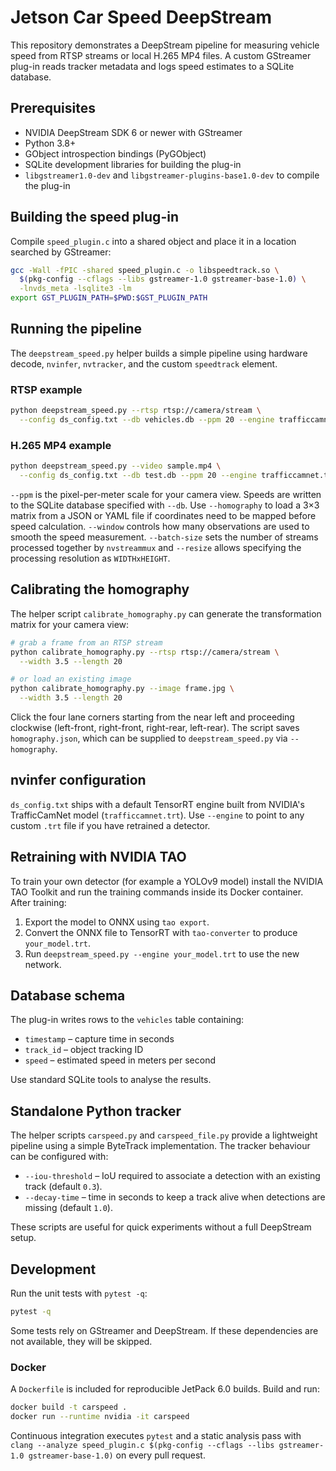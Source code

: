 # Jetson Car Speed DeepStream

This repository demonstrates a DeepStream pipeline for measuring vehicle speed from RTSP streams or local H.265 MP4 files. A custom GStreamer plug-in reads tracker metadata and logs speed estimates to a SQLite database.

## Prerequisites

* NVIDIA DeepStream SDK 6 or newer with GStreamer
* Python 3.8+
* GObject introspection bindings (PyGObject)
* SQLite development libraries for building the plug-in
* `libgstreamer1.0-dev` and `libgstreamer-plugins-base1.0-dev` to compile the plug-in

## Building the speed plug-in

Compile `speed_plugin.c` into a shared object and place it in a location searched by GStreamer:

```bash
gcc -Wall -fPIC -shared speed_plugin.c -o libspeedtrack.so \
  $(pkg-config --cflags --libs gstreamer-1.0 gstreamer-base-1.0) \
  -lnvds_meta -lsqlite3 -lm
export GST_PLUGIN_PATH=$PWD:$GST_PLUGIN_PATH
```

## Running the pipeline

The `deepstream_speed.py` helper builds a simple pipeline using hardware decode, `nvinfer`, `nvtracker`, and the custom `speedtrack` element.

### RTSP example

```bash
python deepstream_speed.py --rtsp rtsp://camera/stream \
  --config ds_config.txt --db vehicles.db --ppm 20 --engine trafficcamnet.trt
```

### H.265 MP4 example

```bash
python deepstream_speed.py --video sample.mp4 \
  --config ds_config.txt --db test.db --ppm 20 --engine trafficcamnet.trt
```

`--ppm` is the pixel-per-meter scale for your camera view. Speeds are written to the SQLite database specified with `--db`.
Use `--homography` to load a 3×3 matrix from a JSON or YAML file if coordinates
need to be mapped before speed calculation.
`--window` controls how many observations are used to smooth the speed
measurement.
`--batch-size` sets the number of streams processed together by `nvstreammux` and
`--resize` allows specifying the processing resolution as `WIDTHxHEIGHT`.

## Calibrating the homography

The helper script `calibrate_homography.py` can generate the transformation
matrix for your camera view:

```bash
# grab a frame from an RTSP stream
python calibrate_homography.py --rtsp rtsp://camera/stream \
  --width 3.5 --length 20

# or load an existing image
python calibrate_homography.py --image frame.jpg \
  --width 3.5 --length 20
```

Click the four lane corners starting from the near left and proceeding clockwise
(left-front, right-front, right-rear, left-rear). The script saves
`homography.json`, which can be supplied to `deepstream_speed.py` via
`--homography`.

## nvinfer configuration

`ds_config.txt` ships with a default TensorRT engine built from NVIDIA's TrafficCamNet model (`trafficcamnet.trt`). Use `--engine` to point to any custom `.trt` file if you have retrained a detector.

## Retraining with NVIDIA TAO

To train your own detector (for example a YOLOv9 model) install the NVIDIA TAO Toolkit and run the training commands inside its Docker container. After training:

1. Export the model to ONNX using `tao export`.
2. Convert the ONNX file to TensorRT with `tao-converter` to produce `your_model.trt`.
3. Run `deepstream_speed.py --engine your_model.trt` to use the new network.

## Database schema

The plug-in writes rows to the `vehicles` table containing:

- `timestamp` – capture time in seconds
- `track_id` – object tracking ID
- `speed` – estimated speed in meters per second

Use standard SQLite tools to analyse the results.

## Standalone Python tracker

The helper scripts `carspeed.py` and `carspeed_file.py` provide a lightweight
pipeline using a simple ByteTrack implementation. The tracker behaviour can be
configured with:

* `--iou-threshold` – IoU required to associate a detection with an existing
  track (default `0.3`).
* `--decay-time` – time in seconds to keep a track alive when detections are
  missing (default `1.0`).

These scripts are useful for quick experiments without a full DeepStream setup.

## Development

Run the unit tests with `pytest -q`:

```bash
pytest -q
```

Some tests rely on GStreamer and DeepStream. If these dependencies are not
available, they will be skipped.

### Docker

A `Dockerfile` is included for reproducible JetPack 6.0 builds. Build and run:

```bash
docker build -t carspeed .
docker run --runtime nvidia -it carspeed
```

Continuous integration executes `pytest` and a static analysis pass with
`clang --analyze speed_plugin.c $(pkg-config --cflags --libs gstreamer-1.0 gstreamer-base-1.0)`
on every pull request.
